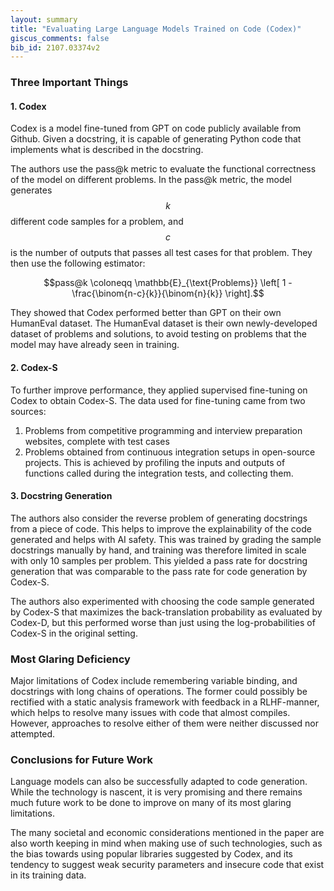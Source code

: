 ```yaml
---
layout: summary
title: "Evaluating Large Language Models Trained on Code (Codex)"
giscus_comments: false
bib_id: 2107.03374v2
---
```


### Three Important Things

#### 1. Codex
Codex is a model fine-tuned from GPT on code publicly available from Github.
Given a docstring, it is capable of generating Python code that implements
what is described in the docstring.

The authors use the pass@k metric to evaluate the functional correctness of the model
on different problems. In the pass@k metric, the model generates $$k$$ different code
samples for a problem, and $$c$$ is the number of outputs that passes all test cases
for that problem. They then use the following estimator:

$$pass@k \coloneqq \mathbb{E}_{\text{Problems}} \left[ 1 - \frac{\binom{n-c}{k}}{\binom{n}{k}} \right].$$

They showed that Codex performed better than GPT on their own HumanEval dataset. The HumanEval
dataset is their own newly-developed dataset of problems and solutions, to avoid testing
on problems that the model may have already seen in training.

#### 2. Codex-S
To further improve performance, they applied supervised fine-tuning
on Codex to obtain Codex-S. The data used for fine-tuning came from two sources:

1. Problems from competitive programming and interview preparation websites,
complete with test cases
2. Problems obtained from continuous integration setups in open-source projects.
This is achieved by profiling the inputs and outputs of functions called during
the integration tests, and collecting them.

#### 3. Docstring Generation
The authors also consider the reverse problem of generating docstrings from a piece of code.
This helps to improve the explainability of the code generated and helps with AI safety.
This was trained by grading the sample docstrings manually by hand, and training
was therefore limited in scale with only 10 samples per problem. This yielded a pass
rate for docstring generation that was comparable to the pass rate for code generation
by Codex-S.

The authors also experimented with choosing the code sample generated by Codex-S that
maximizes the back-translation probability as evaluated by Codex-D, but this performed
worse than just using the log-probabilities of Codex-S in the original setting.

### Most Glaring Deficiency
Major limitations of Codex include remembering variable binding, and docstrings
with long chains of operations. The former could possibly be rectified with
a static analysis framework with feedback in a RLHF-manner, which helps to resolve many
issues with code that almost compiles. However, approaches to resolve either of them
were neither discussed nor attempted.

### Conclusions for Future Work
Language models can also be successfully adapted to code generation. While the
technology is nascent, it is very promising and there remains much future work
to be done to improve on many of its most glaring limitations.

The many societal and economic considerations mentioned in the paper are also
worth keeping in mind when making use of such technologies, such as the bias
towards using popular libraries suggested by Codex, and its tendency to suggest
weak security parameters and insecure code that exist in its training data.